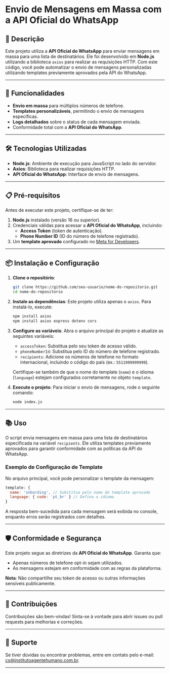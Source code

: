 # Envio de Mensagens em Massa com a API Oficial do WhatsApp

## 📄 Descrição

Este projeto utiliza a **API Oficial do WhatsApp** para enviar mensagens em massa para uma lista de destinatários. Ele foi desenvolvido em **Node.js** utilizando a biblioteca `axios` para realizar as requisições HTTP. Com este código, você pode automatizar o envio de mensagens personalizadas utilizando templates previamente aprovados pela API do WhatsApp.

---

## 🚀 Funcionalidades

- **Envio em massa** para múltiplos números de telefone.
- **Templates personalizáveis**, permitindo o envio de mensagens específicas.
- **Logs detalhados** sobre o status de cada mensagem enviada.
- Conformidade total com a **API Oficial do WhatsApp**.

---

## 🛠️ Tecnologias Utilizadas

- **Node.js**: Ambiente de execução para JavaScript no lado do servidor.
- **Axios**: Biblioteca para realizar requisições HTTP.
- **API Oficial do WhatsApp**: Interface de envio de mensagens.

---

## 📋 Pré-requisitos

Antes de executar este projeto, certifique-se de ter:

1. **Node.js** instalado (versão 16 ou superior).
2. Credenciais válidas para acessar a **API Oficial do WhatsApp**, incluindo:
   - **Access Token** (token de autenticação).
   - **Phone Number ID** (ID do número de telefone registrado).
3. Um **template aprovado** configurado no [Meta for Developers](https://developers.facebook.com/).

---

## 📦 Instalação e Configuração

1. **Clone o repositório**:
   ```bash
   git clone https://github.com/seu-usuario/nome-do-repositorio.git
   cd nome-do-repositorio
   ```

2. **Instale as dependências**:
   Este projeto utiliza apenas o `axios`. Para instalá-lo, execute:
   ```bash
   npm install axios
   npm install axios express dotenv cors

   ```

3. **Configure as variáveis**:
   Abra o arquivo principal do projeto e atualize as seguintes variáveis:
   - `accessToken`: Substitua pelo seu token de acesso válido.
   - `phoneNumberId`: Substitua pelo ID do número de telefone registrado.
   - `recipients`: Adicione os números de telefone no formato internacional, incluindo o código do país (ex.: `5511999999999`).

   Certifique-se também de que o nome do template (`name`) e o idioma (`language`) estejam configurados corretamente no objeto `template`.

4. **Execute o projeto**:
   Para iniciar o envio de mensagens, rode o seguinte comando:
   ```bash
   node index.js
   ```

---

## 📚 Uso

O script envia mensagens em massa para uma lista de destinatários especificada na variável `recipients`. Ele utiliza templates previamente aprovados para garantir conformidade com as políticas da API do WhatsApp.

### Exemplo de Configuração de Template
No arquivo principal, você pode personalizar o template da mensagem:
```javascript
template: {
  name: 'onbording', // Substitua pelo nome do template aprovado
  language: { code: 'pt_br' } // Defina o idioma
}
```

A resposta bem-sucedida para cada mensagem será exibida no console, enquanto erros serão registrados com detalhes.

---

## 🛡️ Conformidade e Segurança

Este projeto segue as diretrizes da **API Oficial do WhatsApp**. Garanta que:
- Apenas números de telefone opt-in sejam utilizados.
- As mensagens estejam em conformidade com as regras da plataforma.

**Nota**: Não compartilhe seu token de acesso ou outras informações sensíveis publicamente.

---

## 🤝 Contribuições

Contribuições são bem-vindas! Sinta-se à vontade para abrir issues ou pull requests para melhorias e correções.

---

## 📧 Suporte

Se tiver dúvidas ou encontrar problemas, entre em contato pelo e-mail: [cs@institutoagentehumano.com.br](mailto:cs@institutoagentehumano.com.br).

---


